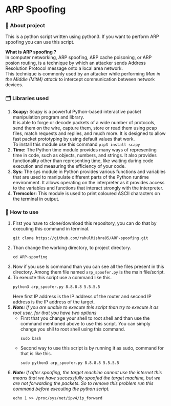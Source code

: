 # ARP Spoofing

### 📝 About project
This is a python script written using python3. If you want to perform ARP spoofing you can use this script.

**What is ARP spoofing ?**\
In computer networking, ARP spoofing, ARP cache poisoning, or ARP posion routing, is a technique by which an attacker sends Address Resolution Protocol message onto a local area network.\
This technique is commonly used by an attacker while performing *Man in the Middle (MitM) attack* to intercept communication between network devices.

### 🗂 Libraries used
1. **Scapy:** Scapy is a powerful Python-based interactive packet manipulation program and library.\
It is able to forge or decode packets of a wide number of protocols, send them on the wire, capture them, store or read them using pcap files, match requests and replies, and much more. It is designed to allow fast packet prototyping by using default values that work.\
To install this module use this command `pip3 install scapy`
2. **Time:** The Python time module provides many ways of representing time in code, such as objects, numbers, and strings. It also provides functionality other than representing time, like waiting during code execution and measuring the efficiency of your code. 
3. **Sys:**  The sys module in Python provides various functions and variables that are used to manipulate different parts of the Python runtime environment. It allows operating on the interpreter as it provides access to the variables and functions that interact strongly with the interpreter.
4. **Tremcolor:** This module is used to print coloured ASCII characters on the terminal in output.

### 🧱 How to use
1. First you have to clone/download this repository, you can do that by executing this command in terminal.
    ```shell
    git clone https://github.com/rahulMishra05/ARP-spoofing.git
    ```
2. Than change the working directory, to project directory.
    ```shell
    cd ARP-spoofing
    ```
3. Now if you use ls command than you can see all the files present in this directory. Among them file named `arp_spoofer.py` is the main file/script.
4. To exeucte this script use a command like this.
    ```shell
    python3 arp_spoofer.py 8.8.8.8 5.5.5.5
    ```
    Here first IP address is the IP address of the router and second IP address is the IP address of the target.
5. ***Note:*** *If you are unable to execute this script than try to execute it as root user, for that you have two options*
    - First that you change your shell to root shell and than use the command mentioned above to use this script. You can simply change you shll to root shell using this command.
        ```shell
        sudo bash
        ```
    - Second way to use this script is by running it as sudo, command for that is like this.
        ```shell
        sudo python3 arp_spoofer.py 8.8.8.8 5.5.5.5
        ```
6. ***Note:*** *If after spoofing, the target machine cannot use the internet this means that we have successfully spoofed the target machine, but we are not forwarding the packets. So to remove this problem run this command before executing the python script.*
    ```shell
    echo 1 >> /proc/sys/net/ipv4/ip_forward
    ```